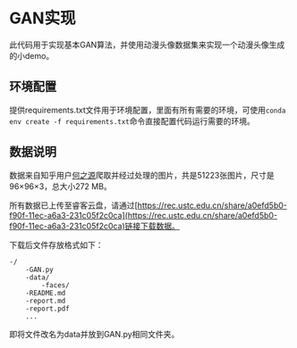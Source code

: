 # GAN实现

此代码用于实现基本GAN算法，并使用动漫头像数据集来实现一个动漫头像生成的小demo。

## 环境配置

提供requirements.txt文件用于环境配置，里面有所有需要的环境，可使用`conda env create -f requirements.txt`命令直接配置代码运行需要的环境。

## 数据说明

数据来自知乎用户[何之源](https://links.jianshu.com/go?to=https%3A%2F%2Fwww.zhihu.com%2Fpeople%2Fhe-zhi-yuan-16)爬取并经过处理的图片，共是51223张图片，尺寸是96×96×3，总大小272 MB。

所有数据已上传至睿客云盘，请通过[https://rec.ustc.edu.cn/share/a0efd5b0-f90f-11ec-a6a3-231c05f2c0ca](https://rec.ustc.edu.cn/share/a0efd5b0-f90f-11ec-a6a3-231c05f2c0ca)链接下载数据。

下载后文件存放格式如下：

```
-/
	-GAN.py
	-data/
		-faces/
	-README.md
	-report.md
	-report.pdf
	...
```

即将文件改名为data并放到GAN.py相同文件夹。